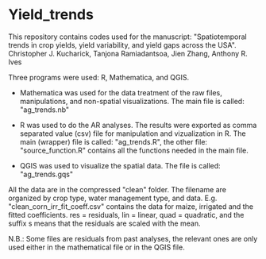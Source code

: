# Yield_trends
This repository contains codes used for the manuscript: "Spatiotemporal trends in crop yields, yield variability, and yield gaps across the USA". Christopher J. Kucharick, Tanjona Ramiadantsoa, Jien Zhang, Anthony R. Ives

Three programs were used: R, Mathematica, and QGIS.

- Mathematica was used for the data treatment of the raw files, manipulations, and non-spatial visualizations. The main file is called: "ag_trends.nb"

- R was used to do the AR analyses. The results were exported as comma separated value (csv) file for manipulation and vizualization in R. The main (wrapper) file is called: "ag_trends.R", the other file: "source_function.R" contains all the functions needed in the main file.

- QGIS was used to visualize the spatial data. The file is called: "ag_trends.gqs"

All the data are in the compressed "clean" folder. 
The filename are organized by crop type, water management type, and data. E.g. "clean_corn_irr_fit_coeff.csv" contains the data for maize, irrigated and the fitted coefficients. 
res = residuals, lin = linear, quad = quadratic, and the suffix s means that the residuals are scaled with the mean.

N.B.: Some files are residuals from past analyses, the relevant ones are only used either in the mathematical file or in the QGIS file.

